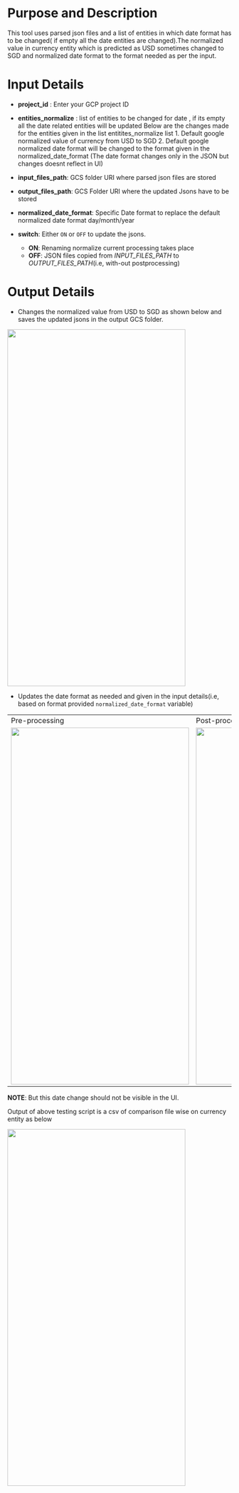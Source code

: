 # Purpose and Description

This tool uses parsed json files and a list of entities in which date format has to be changed( if empty all the date entities are changed).The normalized value in currency entity which is predicted as USD sometimes changed to SGD and normalized date format to the format needed as per the input.

# Input Details

* **project_id** : Enter your GCP project ID
* **entities_normalize** : list of entities to be changed for date , if its empty all the date related entities will be updated 
Below are the changes made for the entities given in the list entitites_normalize list
        1. Default google normalized value of currency from USD to SGD
        2. Default google normalized date format will be changed to the format given in the normalized_date_format (The date format changes only 
    in the JSON but changes doesnt reflect in UI)
    
* **input_files_path**: GCS folder URI where parsed json files are stored
* **output_files_path**: GCS Folder URI where the updated Jsons have to be stored
* **normalized_date_format**: Specific Date format to replace the default normalized date format day/month/year
* **switch**: Either `ON` or `OFF` to update the jsons.
    * **ON**: Renaming normalize current processing takes place
    * **OFF**: JSON files copied from *INPUT_FILES_PATH* to *OUTPUT_FILES_PATH*(i.e, with-out postprocessing)
    
# Output Details

* Changes the normalized value from USD to SGD as shown below and saves the updated jsons in the output GCS folder.

<img src="./images/pre_process.png" width=400 height=800>

* Updates the date format as needed and given in the input details(i.e, based on format provided `normalized_date_format` variable)

<table>
<tr>
<td> Pre-processing</td>
<td> Post-processing</td>
</tr>
<tr>
<td><img src="./images/pre_process.png" width=400 height=800></td>
<td><img src="./images/post_process.png" width=400 height=800></td>
</tr>
</table>

**NOTE**: But this date change should not be visible in the UI.

Output of above testing script is a csv of comparison file wise on currency entity as below

<img src="./images/test_result.png" width=400 height=800>